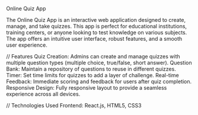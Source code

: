 Online Quiz App

The Online Quiz App is an interactive web application designed to create, manage, and take quizzes. This app is perfect for educational institutions, training centers, or anyone looking to test knowledge on various subjects. The app offers an intuitive user interface, robust features, and a smooth user experience.

// Features
Quiz Creation: Admins can create and manage quizzes with multiple question types (multiple choice, true/false, short answer).
Question Bank: Maintain a repository of questions to reuse in different quizzes.
Timer: Set time limits for quizzes to add a layer of challenge.
Real-time Feedback: Immediate scoring and feedback for users after quiz completion.
Responsive Design: Fully responsive layout to provide a seamless experience across all devices.

// Technologies Used
Frontend: React.js, HTML5, CSS3
